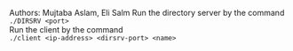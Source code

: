 Authors: Mujtaba Aslam, Eli Salm
Run the directory server by the command    
`./DIRSRV <port>`  
Run the client by the command  
`./client <ip-address> <dirsrv-port> <name>`    
